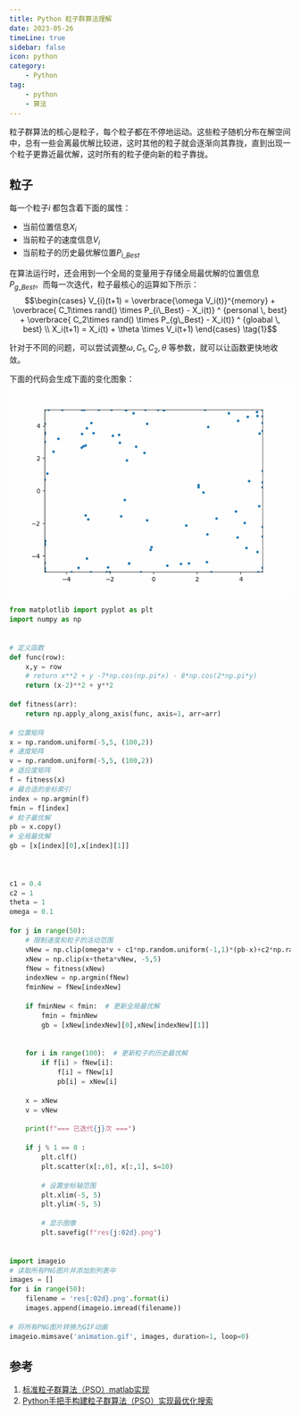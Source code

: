```yaml
---  
title: Python 粒子群算法理解  
date: 2023-05-26
timeLine: true
sidebar: false  
icon: python
category:  
    - Python      
tag:   
    - python    
    - 算法  
---  
```


粒子群算法的核心是粒子，每个粒子都在不停地运动。这些粒子随机分布在解空间中，总有一些会离最优解比较进，这时其他的粒子就会逐渐向其靠拢，直到出现一个粒子更靠近最优解，这时所有的粒子便向新的粒子靠拢。  

## 粒子  
每一个粒子$i$ 都包含着下面的属性：  
- 当前位置信息$X_i$
- 当前粒子的速度信息$V_i$  
- 当前粒子的历史最优解位置$P_{i\_Best}$  

在算法运行时，还会用到一个全局的变量用于存储全局最优解的位置信息$P_{g\_Best}$。而每一次迭代，粒子最核心的运算如下所示：  
$$\begin{cases}
    V_{i}(t+1) = \overbrace{\omega V_i(t)}^{memory} + \overbrace{ C_1\times rand() \times P_{i\_Best} - X_i(t)} ^ {personal \, best} +  \overbrace{ C_2\times rand() \times P_{g\_Best} - X_i(t)} ^ {gloabal \, best}  \\
    X_i(t+1) = X_i(t) + \theta \times V_i(t+1)
\end{cases} \tag{1}$$
 
针对于不同的问题，可以尝试调整$\omega, C_1, C_2, \theta$ 等参数，就可以让函数更快地收敛。  

下面的代码会生成下面的变化图象：  
![](./20.gif)

```python  
from matplotlib import pyplot as plt
import numpy as np


# 定义函数  
def func(row):
    x,y = row
    # return x**2 + y -7*np.cos(np.pi*x) - 8*np.cos(2*np.pi*y)
    return (x-2)**2 + y**2

def fitness(arr):  
    return np.apply_along_axis(func, axis=1, arr=arr)

# 位置矩阵  
x = np.random.uniform(-5,5, (100,2))
# 速度矩阵  
v = np.random.uniform(-5,5, (100,2))
# 适应度矩阵  
f = fitness(x)  
# 最合适的坐标索引
index = np.argmin(f)
fmin = f[index]
# 粒子最优解
pb = x.copy()
# 全局最优解  
gb = [x[index][0],x[index][1]]



c1 = 0.4  
c2 = 1  
theta = 1  
omega = 0.1  

for j in range(50):
    # 限制速度和粒子的活动范围
    vNew = np.clip(omega*v + c1*np.random.uniform(-1,1)*(pb-x)+c2*np.random.uniform(-1,1)*(gb-x),-1,1  )
    xNew = np.clip(x+theta*vNew, -5,5)
    fNew = fitness(xNew)  
    indexNew = np.argmin(fNew)
    fminNew = fNew[indexNew]  

    if fminNew < fmin:  # 更新全局最优解  
        fmin = fminNew
        gb = [xNew[indexNew][0],xNew[indexNew][1]]
    

    for i in range(100):  # 更新粒子的历史最优解
        if f[i] > fNew[i]:
            f[i] = fNew[i]  
            pb[i] = xNew[i]
            
    x = xNew  
    v = vNew

    print(f"=== 已迭代{j}次 ===")

    if j % 1 == 0 :
        plt.clf()
        plt.scatter(x[:,0], x[:,1], s=10)

        # 设置坐标轴范围
        plt.xlim(-5, 5)
        plt.ylim(-5, 5)

        # 显示图像
        plt.savefig(f"res{j:02d}.png")


import imageio  
# 读取所有PNG图片并添加到列表中
images = []
for i in range(50):
    filename = 'res{:02d}.png'.format(i)
    images.append(imageio.imread(filename))

# 将所有PNG图片转换为GIF动画
imageio.mimsave('animation.gif', images, duration=1, loop=0)
```


## 参考  
1. [标准粒子群算法（PSO）matlab实现](https://blog.csdn.net/wendy3orz/article/details/85345762)  
2. [Python手把手构建粒子群算法（PSO）实现最优化搜索](https://finthon.com/python-pso/)